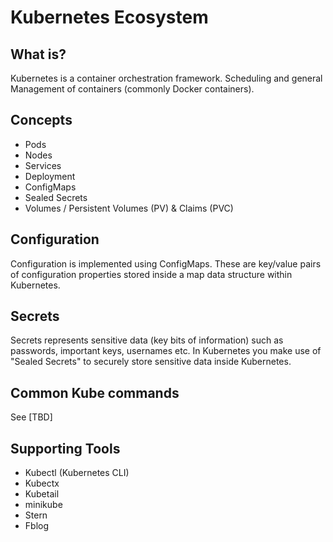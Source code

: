 # Kubernetes Ecosystem

## What is?

Kubernetes is a container orchestration framework. Scheduling and general Management of containers (commonly Docker containers).

## Concepts

+ Pods
+ Nodes
+ Services
+ Deployment
+ ConfigMaps
+ Sealed Secrets
+ Volumes / Persistent Volumes (PV) & Claims (PVC) 

## Configuration

Configuration is implemented using ConfigMaps. These are key/value pairs of configuration properties stored inside a map data structure within Kubernetes.

## Secrets 

Secrets represents sensitive data (key bits of information) such as passwords, important keys, usernames etc.
In Kubernetes you make use of "Sealed Secrets" to securely store sensitive data inside Kubernetes.

## Common Kube commands

See [TBD]

## Supporting Tools
- Kubectl (Kubernetes CLI)
- Kubectx
- Kubetail
- minikube
- Stern
- Fblog
